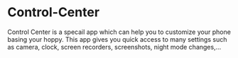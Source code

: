# Control-Center
Control Center is a specail app which can help you to customize your phone basing your hoppy. This app gives you quick access to many settings such as camera, clock, screen recorders, screenshots, night mode changes,...
